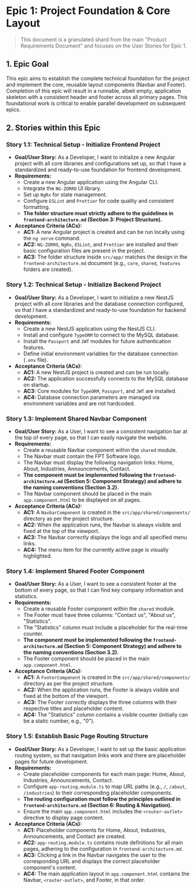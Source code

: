 # Epic 1: Project Foundation & Core Layout

> This document is a granulated shard from the main "Product Requirements Document" and focuses on the User Stories for Epic 1.

## 1. Epic Goal

This epic aims to establish the complete technical foundation for the project and implement the core, reusable layout components (Navbar and Footer). Completion of this epic will result in a runnable, albeit empty, application skeleton with a consistent header and footer across all primary pages. This foundational work is critical to enable parallel development on subsequent epics.

## 2. Stories within this Epic

### Story 1.1: Technical Setup - Initialize Frontend Project

*   **Goal/User Story:** As a Developer, I want to initialize a new Angular project with all core libraries and configurations set up, so that I have a standardized and ready-to-use foundation for frontend development.
*   **Requirements:**
    *   Create a new Angular application using the Angular CLI.
    *   Integrate the `NG-ZORRO` UI library.
    *   Set up `NgRx` for state management.
    *   Configure `ESLint` and `Prettier` for code quality and consistent formatting.
    *   **The folder structure must strictly adhere to the guidelines in `frontend-architecture.md` (Section 3: Project Structure).**
*   **Acceptance Criteria (ACs):**
    *   **AC1:** A new Angular project is created and can be run locally using the `ng serve` command.
    *   **AC2:** `NG-ZORRO`, `NgRx`, `ESLint`, and `Prettier` are installed and their basic configuration files are present in the project.
    *   **AC3:** The folder structure inside `src/app/` matches the design in the `frontend-architecture.md` document (e.g., `core`, `shared`, `features` folders are created).

### Story 1.2: Technical Setup - Initialize Backend Project

*   **Goal/User Story:** As a Developer, I want to initialize a new NestJS project with all core libraries and the database connection configured, so that I have a standardized and ready-to-use foundation for backend development.
*   **Requirements:**
    *   Create a new NestJS application using the NestJS CLI.
    *   Install and configure `TypeORM` to connect to the MySQL database.
    *   Install the `Passport` and `JWT` modules for future authentication features.
    *   Define initial environment variables for the database connection (`.env` file).
*   **Acceptance Criteria (ACs):**
    *   **AC1:** A new NestJS project is created and can be run locally.
    *   **AC2:** The application successfully connects to the MySQL database on startup.
    *   **AC3:** Core modules for `TypeORM`, `Passport`, and `JWT` are installed.
    *   **AC4:** Database connection parameters are managed via environment variables and are not hardcoded.

### Story 1.3: Implement Shared Navbar Component

*   **Goal/User Story:** As a User, I want to see a consistent navigation bar at the top of every page, so that I can easily navigate the website.
*   **Requirements:**
    *   Create a reusable Navbar component within the `shared` module.
    *   The Navbar must contain the FPT Software logo.
    *   The Navbar must display the following navigation links: Home, About, Industries, Announcements, Contact.
    *   **The component must be implemented following the `frontend-architecture.md` (Section 5: Component Strategy) and adhere to the naming conventions (Section 3.2).**
    *   The Navbar component should be placed in the main `app.component.html` to be displayed on all pages.
*   **Acceptance Criteria (ACs):**
    *   **AC1:** A `NavbarComponent` is created in the `src/app/shared/components/` directory as per the project structure.
    *   **AC2:** When the application runs, the Navbar is always visible and fixed at the top of the viewport.
    *   **AC3:** The Navbar correctly displays the logo and all specified menu links.
    *   **AC4:** The menu item for the currently active page is visually highlighted.

### Story 1.4: Implement Shared Footer Component

*   **Goal/User Story:** As a User, I want to see a consistent footer at the bottom of every page, so that I can find key company information and statistics.
*   **Requirements:**
    *   Create a reusable Footer component within the `shared` module.
    *   The Footer must have three columns: "Contact us", "About us", "Statistics".
    *   The "Statistics" column must include a placeholder for the real-time counter.
    *   **The component must be implemented following the `frontend-architecture.md` (Section 5: Component Strategy) and adhere to the naming conventions (Section 3.2).**
    *   The Footer component should be placed in the main `app.component.html`.
*   **Acceptance Criteria (ACs):**
    *   **AC1:** A `FooterComponent` is created in the `src/app/shared/components/` directory as per the project structure.
    *   **AC2:** When the application runs, the Footer is always visible and fixed at the bottom of the viewport.
    *   **AC3:** The Footer correctly displays the three columns with their respective titles and placeholder content.
    *   **AC4:** The "Statistics" column contains a visible counter (initially can be a static number, e.g., "0").

### Story 1.5: Establish Basic Page Routing Structure

*   **Goal/User Story:** As a Developer, I want to set up the basic application routing system, so that navigation links work and there are placeholder pages for future development.
*   **Requirements:**
    *   Create placeholder components for each main page: Home, About, Industries, Announcements, Contact.
    *   Configure `app-routing.module.ts` to map URL paths (e.g., `/`, `/about`, `/industries`) to their corresponding placeholder components.
    *   **The routing configuration must follow the principles outlined in `frontend-architecture.md` (Section 6: Routing & Navigation).**
    *   Ensure the main `app.component.html` includes the `<router-outlet>` directive to display page content.
*   **Acceptance Criteria (ACs):**
    *   **AC1:** Placeholder components for Home, About, Industries, Announcements, and Contact are created.
    *   **AC2:** `app-routing.module.ts` contains route definitions for all main pages, adhering to the configuration in `frontend-architecture.md`.
    *   **AC3:** Clicking a link in the Navbar navigates the user to the corresponding URL and displays the correct placeholder component's content.
    *   **AC4:** The main application layout in `app.component.html` contains the Navbar, `<router-outlet>`, and Footer, in that order.
